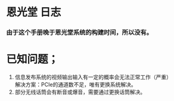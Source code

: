 # 恩光堂 日志
### 由于这个手册晚于恩光堂系统的构建时间，所以没有。

# 已知问题；<br>
1. 信息发布系统的视频输出输入有一定的概率会无法正常工作（严重）<br>
    解决方案：PCIe的通道数不足，唯有更换系统解决。<br>
2. 部分无线话筒会有断音或爆音，需要通过更换话筒解决。<br>